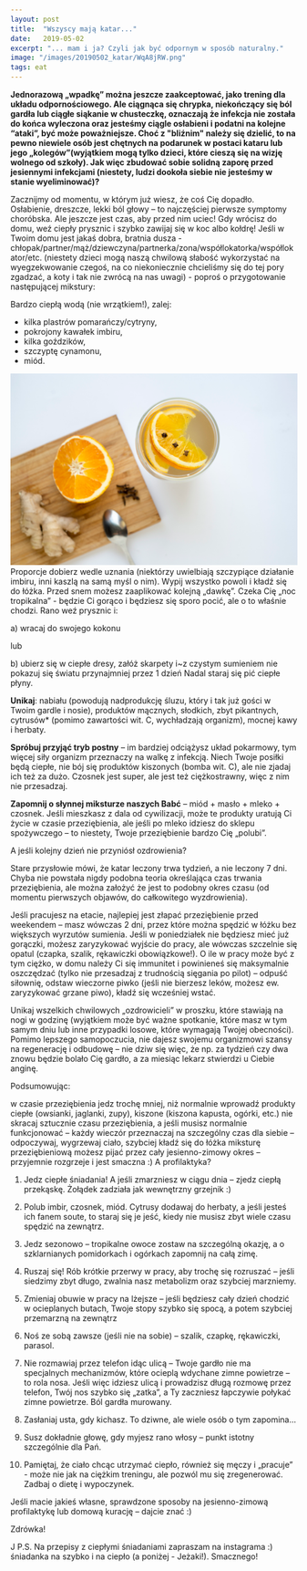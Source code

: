 ```yaml
---
layout: post
title:  "Wszyscy mają katar..."
date:   2019-05-02
excerpt: "... mam i ja? Czyli jak być odpornym w sposób naturalny."
image: "/images/20190502_katar/WqA8jRW.png"
tags: eat
---
```

**Jednorazową „wpadkę” można jeszcze zaakceptować, jako trening dla układu odpornościowego. Ale ciągnąca się chrypka, niekończący się ból gardła lub ciągłe siąkanie w chusteczkę, oznaczają że infekcja nie została do końca wyleczona oraz jesteśmy ciągle osłabieni i podatni na kolejne “ataki”, być może poważniejsze. Choć z "bliźnim" należy się dzielić, to na pewno niewiele osób jest chętnych na podarunek w postaci kataru lub jego „kolegów”(wyjątkiem mogą tylko dzieci, które cieszą się na wizję wolnego od szkoły). Jak więc zbudować sobie solidną zaporę przed jesiennymi infekcjami (niestety, ludzi dookoła siebie nie jesteśmy w stanie wyeliminować)?**

Zacznijmy od momentu, w którym już wiesz, że coś Cię dopadło. Osłabienie, dreszcze, lekki ból głowy – to najczęściej pierwsze symptomy choróbska. Ale jeszcze jest czas, aby przed nim uciec! Gdy wrócisz do domu, weź ciepły prysznic i szybko zawijaj się w koc albo kołdrę! Jeśli w Twoim domu jest jakaś dobra, bratnia dusza - chłopak/partner/mąż/dziewczyna/partnerka/zona/współlokatorka/współlokator/etc. (niestety dzieci mogą naszą chwilową słabość wykorzystać na wyegzekwowanie czegoś, na co niekoniecznie chcieliśmy się do tej pory zgadzać, a koty i tak nie zwrócą na nas uwagi) - poproś o przygotowanie następującej mikstury:

Bardzo ciepłą wodą (nie wrzątkiem!), zalej:<br>
* kilka plastrów pomarańczy/cytryny,
* pokrojony kawałek imbiru,
* kilka goździków,
* szczyptę cynamonu,
* miód.

![My helpful screenshot](/images/20190502_katar/WqA8jRW.png)
Proporcje dobierz wedle uznania (niektórzy uwielbiają szczypiące działanie imbiru, inni kaszlą na samą myśl o nim). Wypij wszystko powoli i kładź się do łóżka. Przed snem możesz zaaplikować kolejną „dawkę”. Czeka Cię „noc tropikalna” - będzie Ci gorąco i będziesz się sporo pocić, ale o to właśnie chodzi. Rano weź prysznic i:

a) wracaj do swojego kokonu

lub

b) ubierz się w ciepłe dresy, załóż skarpety i~z czystym sumieniem nie pokazuj się światu przynajmniej przez 1 dzień Nadal staraj się pić ciepłe płyny.

**Unikaj**: nabiału (powodują nadprodukcję śluzu, który i tak już gości w Twoim gardle i nosie), produktów mącznych, słodkich, zbyt pikantnych, cytrusów* (pomimo zawartości wit. C, wychładzają organizm), mocnej kawy i herbaty.

**Spróbuj przyjąć tryb postny** – im bardziej odciążysz układ pokarmowy, tym więcej siły organizm przeznaczy na walkę z infekcją. Niech Twoje posiłki będą ciepłe, nie bój się produktów kiszonych (bomba wit. C), ale nie zjadaj ich też za dużo. Czosnek jest super, ale jest też ciężkostrawny, więc z nim nie przesadzaj.

**Zapomnij o słynnej miksturze naszych Babć** – miód + masło + mleko + czosnek. Jeśli mieszkasz z dala od cywilizacji, może te produkty uratują Ci życie w czasie przeziębienia, ale jeśli po mleko idziesz do sklepu spożywczego – to niestety, Twoje przeziębienie bardzo Cię „polubi”.

A jeśli kolejny dzień nie przyniósł ozdrowienia?

Stare przysłowie mówi, że katar leczony trwa tydzień, a nie leczony 7 dni. Chyba nie powstała nigdy podobna teoria określająca czas trwania przeziębienia, ale można założyć że jest to podobny okres czasu (od momentu pierwszych objawów, do całkowitego wyzdrowienia).

Jeśli pracujesz na etacie, najlepiej jest złapać przeziębienie przed weekendem – masz wówczas 2 dni, przez które można spędzić w łóżku bez większych wyrzutów sumienia. Jeśli w poniedziałek nie będziesz mieć już gorączki, możesz zaryzykować wyjście do pracy, ale wówczas szczelnie się opatul (czapka, szalik, rękawiczki obowiązkowe!). O ile w pracy może być z tym ciężko, w domu należy Ci się immunitet i powinieneś się maksymalnie oszczędzać (tylko nie przesadzaj z trudnością sięgania po pilot) – odpuść siłownię, odstaw wieczorne piwko (jeśli nie bierzesz leków, możesz ew. zaryzykować grzane piwo), kładź się wcześniej wstać.

Unikaj wszelkich chwilowych „ozdrowicieli” w proszku, które stawiają na nogi w godzinę (wyjątkiem może być ważne spotkanie, które masz w tym samym dniu lub inne przypadki losowe, które wymagają Twojej obecności). Pomimo lepszego samopoczucia, nie dajesz swojemu organizmowi szansy na regenerację i odbudowę – nie dziw się więc, że np. za tydzień czy dwa znowu będzie bolało Cię gardło, a za miesiąc lekarz stwierdzi u Ciebie anginę.

Podsumowując:

w czasie przeziębienia jedz trochę mniej, niż normalnie wprowadź produkty ciepłe (owsianki, jaglanki, zupy), kiszone (kiszona kapusta, ogórki, etc.)
nie skracaj sztucznie czasu przeziębienia, a jeśli musisz normalnie funkcjonować – każdy wieczór przeznaczaj na szczególny czas dla siebie – odpoczywaj, wygrzewaj ciało, szybciej kładź się do łóżka
miksturę przeziębieniową możesz pijać przez cały jesienno-zimowy okres – przyjemnie rozgrzeje i jest smaczna :)
A profilaktyka?

1. Jedz ciepłe śniadania! A jeśli zmarzniesz w ciągu dnia – zjedz ciepłą przekąskę. Żołądek zadziała jak wewnętrzny grzejnik :)

2. Polub imbir, czosnek, miód. Cytrusy dodawaj do herbaty, a jeśli jesteś ich fanem soute, to staraj się je jeść, kiedy nie musisz zbyt wiele czasu spędzić na zewnątrz.

3. Jedz sezonowo – tropikalne owoce zostaw na szczególną okazję, a o szklarnianych pomidorkach i ogórkach zapomnij na całą zimę.

4. Ruszaj się! Rób krótkie przerwy w pracy, aby trochę się rozruszać – jeśli siedzimy zbyt długo, zwalnia nasz metabolizm oraz szybciej marzniemy.

5. Zmieniaj obuwie w pracy na lżejsze – jeśli będziesz cały dzień chodzić w ocieplanych butach, Twoje stopy szybko się spocą, a potem szybciej przemarzną na zewnątrz

6. Noś ze sobą zawsze (jeśli nie na sobie) – szalik, czapkę, rękawiczki, parasol.

7. Nie rozmawiaj przez telefon idąc ulicą – Twoje gardło nie ma specjalnych mechanizmów, które ocieplą wdychane zimne powietrze – to rola nosa. Jeśli więc idziesz ulicą i prowadzisz długą rozmowę przez telefon, Twój nos szybko się „zatka”, a Ty zaczniesz łapczywie połykać zimne powietrze. Ból gardła murowany.

8. Zasłaniaj usta, gdy kichasz. To dziwne, ale wiele osób o tym zapomina…

9. Susz dokładnie głowę, gdy myjesz rano włosy – punkt istotny szczególnie dla Pań.

10. Pamiętaj, że ciało chcąc utrzymać ciepło, również się męczy i „pracuje” - może nie jak na ciężkim treningu, ale pozwól mu się zregenerować. Zadbaj o dietę i wypoczynek.

Jeśli macie jakieś własne, sprawdzone sposoby na jesienno-zimową profilaktykę lub domową kurację – dajcie znać :)

Zdrówka!

J
P.S. Na przepisy z ciepłymi śniadaniami zapraszam na instagrama :) śniadanka na szybko i na ciepło (a poniżej - Jeżaki!). Smacznego!
